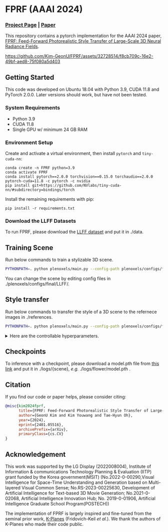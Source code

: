 # FPRF (AAAI 2024)
### [Project Page](https://kim-geonu.github.io/FPRF/) | [Paper](https://kim-geonu.github.io/FPRF/static/pdf/FPRF.pdf)
This repository contains a pytorch implementation for the AAAI 2024 paper, [FPRF: Feed-Forward Photorealistic Style Transfer of Large-Scale 3D Neural Radiance Fields](https://arxiv.org/abs/2401.05516).



https://github.com/Kim-GeonU/FPRF/assets/32728514/f8cb709c-16e2-49bf-aed8-75f080a5d403





## Getting Started
This code was developed on Ubuntu 18.04 with Python 3.9, CUDA 11.8 and PyTorch 2.0.0. Later versions should work, but have not been tested.

### System Requirements
- Python 3.9
- CUDA 11.8
- Single GPU w/ minimum 24 GB RAM

### Environment Setup
Create and activate a virtual environment, then install `pytorch` and `tiny-cuda-nn`:
```
conda create -n FPRF python=3.9
conda activate FPRF
conda install pytorch==2.0.0 torchvision==0.15.0 torchaudio==2.0.0 pytorch-cuda=11.8 -c pytorch -c nvidia
pip install git+https://github.com/NVlabs/tiny-cuda-nn/#subdirectory=bindings/torch
```

Install the remaining requirements with pip:
```
pip install -r requirements.txt
```

### Download the LLFF Datasets
To run FPRF, please download the [LLFF dataset](https://drive.google.com/drive/folders/128yBriW1IG_3NJ5Rp7APSTZsJqdJdfc1) and put it in ./data. 

## Training Scene
Run below commands to train a stylizable 3D scene. 
```bash
PYTHONPATH=. python plenoxels/main.py --config-path plenoxels/configs/final/LLFF/llff_flower.py
```
You can change the scene by editing config files in ./plenoxels/configs/final/LLFF/.

## Style transfer 
Run below commands to transfer the style of a 3D scene to the refernece images in ./references.

```bash
PYTHONPATH=. python plenoxels/main.py --config-path plenoxels/configs/final/LLFF/llff_flower.py --log-dir logs/flower --render-only
```
<details><summary>Here are the controllable hyperparameters.</summary>
      
```bash
PYTHONPATH=. python plenoxels/main.py --config-path plenoxels/configs/final/LLFF/llff_flower.py --log-dir logs/flower --render-only  --style_path ./references --num_clusters 10 --local_global_blending_ratio 0.3 --temperature 100
```

* num_clusters - Number of clusters for clustering each reference image.

* local_global_blending_ratio - Ratio of global style feature for style transfer. 1 refers using only global style features and 0 refers using only local style features.

* temperature - Temperature of softmax operation for semantic correspondence matching. 

</details>

## Checkpoints
To inference with a checkpoint, please download a model.pth file from [this link](https://drive.google.com/drive/folders/1wRsHQlqbynXiKeqO81GKuaSX57wyurFF?usp=sharing) and put it in ./logs/{scene}, _e.g._ ./logs/flower/model.pth .

## Citation
If you find our code or paper helps, please consider citing:
````BibTeX
@misc{kim2024fprf,
      title={FPRF: Feed-Forward Photorealistic Style Transfer of Large-Scale 3D Neural Radiance Fields}, 
      author={GeonU Kim and Kim Youwang and Tae-Hyun Oh},
      year={2024},
      eprint={2401.05516},
      archivePrefix={arXiv},
      primaryClass={cs.CV}
}
````

## Acknowledgement
This work was supported by the LG Display (2022008004), Institute of Information \& communications Technology Planning \& Evaluation (IITP) grant funded by the Korea government(MSIT) (No.2022-0-00290,Visual Intelligence for Space-Time Understanding and Generation based on Multi-layered Visual Common Sense; No.RS-2023-00225630, Development of Artificial Intelligence for Text-based 3D Movie Generation; No.2021-0-02068, Artificial Intelligence Innovation Hub; No. 2019-0-01906, Artificial Intelligence Graduate School Program(POSTECH))

The implementation of FPRF is largely inspired and fine-tuned from the seminal prior work, [K-Planes](https://github.com/sarafridov/K-Planes) (Fridovich-Keil _et al._).
We thank the authors of K-Planes who made their code public.
